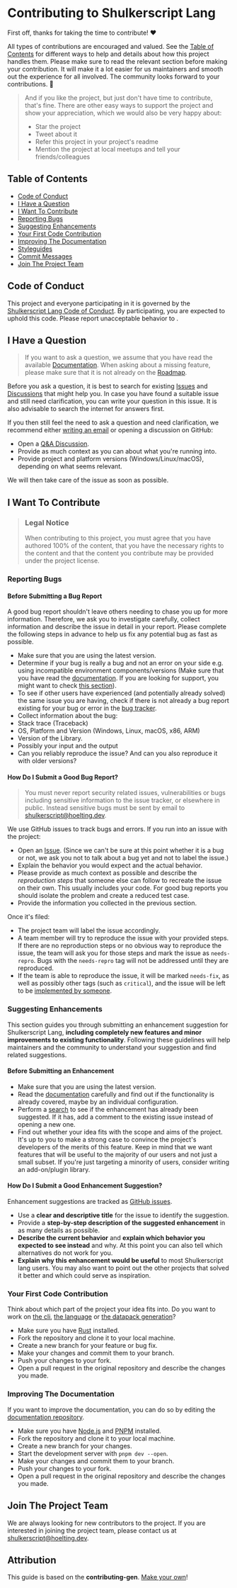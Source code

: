 <!-- omit in toc -->
# Contributing to Shulkerscript Lang

First off, thanks for taking the time to contribute! ❤️

All types of contributions are encouraged and valued. See the [Table of Contents](#table-of-contents) for different ways to help and details about how this project handles them. Please make sure to read the relevant section before making your contribution. It will make it a lot easier for us maintainers and smooth out the experience for all involved. The community looks forward to your contributions. 🎉

> And if you like the project, but just don't have time to contribute, that's fine. There are other easy ways to support the project and show your appreciation, which we would also be very happy about:
> - Star the project
> - Tweet about it
> - Refer this project in your project's readme
> - Mention the project at local meetups and tell your friends/colleagues

<!-- omit in toc -->
## Table of Contents

- [Code of Conduct](#code-of-conduct)
- [I Have a Question](#i-have-a-question)
- [I Want To Contribute](#i-want-to-contribute)
- [Reporting Bugs](#reporting-bugs)
- [Suggesting Enhancements](#suggesting-enhancements)
- [Your First Code Contribution](#your-first-code-contribution)
- [Improving The Documentation](#improving-the-documentation)
- [Styleguides](#styleguides)
- [Commit Messages](#commit-messages)
- [Join The Project Team](#join-the-project-team)


## Code of Conduct

This project and everyone participating in it is governed by the
[Shulkerscript Lang Code of Conduct](https://github.com/moritz-hoelting/shulkerscript-lang/blob/main/CODE_OF_CONDUCT.md).
By participating, you are expected to uphold this code. Please report unacceptable behavior
to .


## I Have a Question

> If you want to ask a question, we assume that you have read the available [Documentation](https://shulkerscript.hoelting.dev/).
> When asking about a missing feature, please make sure that it is not already on the [Roadmap](https://shulkerscript.hoelting.dev/roadmap).

Before you ask a question, it is best to search for existing [Issues](https://github.com/moritz-hoelting/shulkerscript-lang/issues) and [Discussions](https://github.com/moritz-hoelting/shulkerscript-lang/discussions) that might help you. In case you have found a suitable issue and still need clarification, you can write your question in this issue. It is also advisable to search the internet for answers first.

If you then still feel the need to ask a question and need clarification, we recommend either [writing an email](mailto:shulkerscript@hoelting.dev) or opening a discussion on GitHub:

- Open a [Q&A Discussion](https://github.com/moritz-hoelting/shulkerscript-lang/discussions/new?category=q-a).
- Provide as much context as you can about what you're running into.
- Provide project and platform versions (Windows/Linux/macOS), depending on what seems relevant.

We will then take care of the issue as soon as possible.

## I Want To Contribute

> ### Legal Notice <!-- omit in toc -->
> When contributing to this project, you must agree that you have authored 100% of the content, that you have the necessary rights to the content and that the content you contribute may be provided under the project license.

### Reporting Bugs

<!-- omit in toc -->
#### Before Submitting a Bug Report

A good bug report shouldn't leave others needing to chase you up for more information. Therefore, we ask you to investigate carefully, collect information and describe the issue in detail in your report. Please complete the following steps in advance to help us fix any potential bug as fast as possible.

- Make sure that you are using the latest version.
- Determine if your bug is really a bug and not an error on your side e.g. using incompatible environment components/versions (Make sure that you have read the [documentation](https://shulkerscript.hoelting.dev/). If you are looking for support, you might want to check [this section](#i-have-a-question)).
- To see if other users have experienced (and potentially already solved) the same issue you are having, check if there is not already a bug report existing for your bug or error in the [bug tracker](https://github.com/moritz-hoelting/shulkerscript-lang/issues?q=label%3Abug).
- Collect information about the bug:
- Stack trace (Traceback)
- OS, Platform and Version (Windows, Linux, macOS, x86, ARM)
- Version of the Library.
- Possibly your input and the output
- Can you reliably reproduce the issue? And can you also reproduce it with older versions?

<!-- omit in toc -->
#### How Do I Submit a Good Bug Report?

> You must never report security related issues, vulnerabilities or bugs including sensitive information to the issue tracker, or elsewhere in public. Instead sensitive bugs must be sent by email to [shulkerscript@hoelting.dev](mailto:shulkerscript@hoelting.dev).
<!-- You may add a PGP key to allow the messages to be sent encrypted as well. -->

We use GitHub issues to track bugs and errors. If you run into an issue with the project:

- Open an [Issue](https://github.com/moritz-hoelting/shulkerscript-lang/issues/new). (Since we can't be sure at this point whether it is a bug or not, we ask you not to talk about a bug yet and not to label the issue.)
- Explain the behavior you would expect and the actual behavior.
- Please provide as much context as possible and describe the *reproduction steps* that someone else can follow to recreate the issue on their own. This usually includes your code. For good bug reports you should isolate the problem and create a reduced test case.
- Provide the information you collected in the previous section.

Once it's filed:

- The project team will label the issue accordingly.
- A team member will try to reproduce the issue with your provided steps. If there are no reproduction steps or no obvious way to reproduce the issue, the team will ask you for those steps and mark the issue as `needs-repro`. Bugs with the `needs-repro` tag will not be addressed until they are reproduced.
- If the team is able to reproduce the issue, it will be marked `needs-fix`, as well as possibly other tags (such as `critical`), and the issue will be left to be [implemented by someone](#your-first-code-contribution).

<!-- You might want to create an issue template for bugs and errors that can be used as a guide and that defines the structure of the information to be included. If you do so, reference it here in the description. -->


### Suggesting Enhancements

This section guides you through submitting an enhancement suggestion for Shulkerscript Lang, **including completely new features and minor improvements to existing functionality**. Following these guidelines will help maintainers and the community to understand your suggestion and find related suggestions.

<!-- omit in toc -->
#### Before Submitting an Enhancement

- Make sure that you are using the latest version.
- Read the [documentation](https://shulkerscript.hoelting.dev/) carefully and find out if the functionality is already covered, maybe by an individual configuration.
- Perform a [search](https://github.com/moritz-hoelting/shulkerscript-lang/issues) to see if the enhancement has already been suggested. If it has, add a comment to the existing issue instead of opening a new one.
- Find out whether your idea fits with the scope and aims of the project. It's up to you to make a strong case to convince the project's developers of the merits of this feature. Keep in mind that we want features that will be useful to the majority of our users and not just a small subset. If you're just targeting a minority of users, consider writing an add-on/plugin library.

<!-- omit in toc -->
#### How Do I Submit a Good Enhancement Suggestion?

Enhancement suggestions are tracked as [GitHub issues](https://github.com/moritz-hoelting/shulkerscript-lang/issues).

- Use a **clear and descriptive title** for the issue to identify the suggestion.
- Provide a **step-by-step description of the suggested enhancement** in as many details as possible.
- **Describe the current behavior** and **explain which behavior you expected to see instead** and why. At this point you can also tell which alternatives do not work for you.
- **Explain why this enhancement would be useful** to most Shulkerscript lang users. You may also want to point out the other projects that solved it better and which could serve as inspiration.

<!-- You might want to create an issue template for enhancement suggestions that can be used as a guide and that defines the structure of the information to be included. If you do so, reference it here in the description. -->

### Your First Code Contribution
Think about which part of the project your idea fits into. Do you want to work on [the cli](https://github.com/moritz-hoelting/shulkerscript-cli), [the language](https://github.com/moritz-hoelting/shulkerscript-lang) or [the datapack generation](https://github.com/moritz-hoelting/shulkerbox)?

- Make sure you have [Rust](https://www.rust-lang.org/tools/install) installed.
- Fork the repository and clone it to your local machine.
- Create a new branch for your feature or bug fix.
- Make your changes and commit them to your branch.
- Push your changes to your fork.
- Open a pull request in the original repository and describe the changes you made.

### Improving The Documentation
If you want to improve the documentation, you can do so by editing the [documentation repository](https://github.com/moritz-hoelting/shulkerscript-webpage).

- Make sure you have [Node.js](https://nodejs.org/en/download) and [PNPM](https://pnpm.io/installation) installed.
- Fork the repository and clone it to your local machine.
- Create a new branch for your changes.
- Start the development server with `pnpm dev --open`.
- Make your changes and commit them to your branch.
- Push your changes to your fork.
- Open a pull request in the original repository and describe the changes you made.

## Join The Project Team
We are always looking for new contributors to the project. If you are interested in joining the project team, please contact us at [shulkerscript@hoelting.dev](mailto:shulkerscript@hoelting.dev).

<!-- omit in toc -->
## Attribution
This guide is based on the **contributing-gen**. [Make your own](https://github.com/bttger/contributing-gen)!